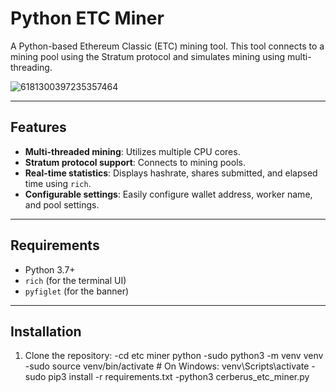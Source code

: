 # Python ETC Miner

A Python-based Ethereum Classic (ETC) mining tool. This tool connects to a mining pool using the Stratum protocol and simulates mining using multi-threading.

![6181300397235357464](https://github.com/user-attachments/assets/659b9681-8e56-41e1-ad8c-70f3bb764fc3)

---

## Features
- **Multi-threaded mining**: Utilizes multiple CPU cores.
- **Stratum protocol support**: Connects to mining pools.
- **Real-time statistics**: Displays hashrate, shares submitted, and elapsed time using `rich`.
- **Configurable settings**: Easily configure wallet address, worker name, and pool settings.

---

## Requirements
- Python 3.7+
- `rich` (for the terminal UI)
- `pyfiglet` (for the banner)

---

## Installation

1. Clone the repository:
   -cd etc miner python
   -sudo python3 -m venv venv
   -sudo source venv/bin/activate  # On Windows: venv\Scripts\activate
   -sudo pip3 install -r requirements.txt
   -python3 cerberus_etc_miner.py
